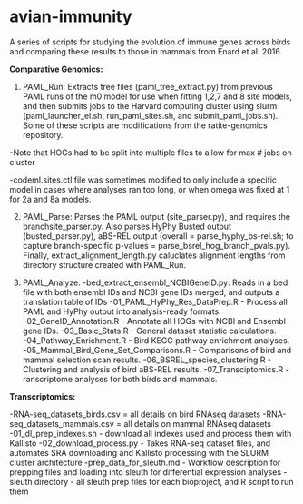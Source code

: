 # avian-immunity

A series of scripts for studying the evolution of immune genes across birds and comparing these results to those in mammals from Enard et al. 2016.

**Comparative Genomics:**

1. PAML_Run: Extracts tree files (paml_tree_extract.py) from previous PAML runs of the m0 model for use when fitting 1,2,7 and 8 site models, and then submits jobs to the Harvard computing cluster using slurm (paml_launcher_el.sh, run_paml_sites.sh, and submit_paml_jobs.sh). Some of these scripts are modifications from the ratite-genomics repository.
	
  -Note that HOGs had to be split into multiple files to allow for max # jobs on cluster
		
  -codeml.sites.ctl file was sometimes modified to only include a specific model in cases where analyses ran too long, or when omega was fixed at 1 for 2a and 8a models.

2. PAML_Parse: Parses the PAML output (site_parser.py), and requires the branchsite_parser.py. Also parses HyPhy Busted output (busted_parser.py), aBS-REL output (overall = parse_hyphy_bs-rel.sh; to capture branch-specific p-values = parse_bsrel_hog_branch_pvals.py). Finally, extract_alignment_length.py caluclates alignment lengths from directory structure created with PAML_Run.
	
3. PAML_Analyze: 
  -bed_extract_ensembl_NCBIGeneID.py: Reads in a bed file with both ensembl IDs and NCBI gene IDs merged, and outputs a translation table of IDs
  -01_PAML_HyPhy_Res_DataPrep.R - Process all PAML and HyPhy output into analysis-ready formats.
  -02_GeneID_Annotation.R - Annotate all HOGs with NCBI and Ensembl gene IDs. 
  -03_Basic_Stats.R - General dataset statistic calculations.
  -04_Pathway_Enrichment.R - Bird KEGG pathway enrichment analyses.
  -05_Mammal_Bird_Gene_Set_Comparisons.R - Comparisons of bird and mammal selection scan results.
  -06_BSREL_species_clustering.R - Clustering and analysis of bird aBS-REL results.
  -07_Transciptomics.R - ranscriptome analyses for both birds and mammals.
		
**Transcriptomics:**

-RNA-seq_datasets_birds.csv = all details on bird RNAseq datasets
-RNA-seq_datasets_mammals.csv = all details on mammal RNAseq datasets
-01_dl_prep_indexes.sh - download all indexes used and process them with Kallisto
-02_download_process.py - Takes RNA-seq dataset files, and automates SRA downloading and Kallisto processing with the SLURM cluster architecture
-prep_data_for_sleuth.md - Workflow description for prepping files and loading into sleuth for differential expression analyses
-sleuth directory - all sleuth prep files for each bioproject, and R script to run them 
